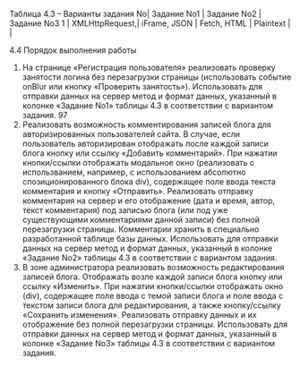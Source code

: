 Таблица 4.3 – Варианты задания
No| Задание No1    | Задание No2  | Задание No3
1 | XMLHttpRequest,| iFrame, JSON | Fetch, HTML
  | Plaintext      |              |

4.4 Порядок выполнения работы
1. На странице «Регистрация пользователя» реализовать проверку
   занятости логина без перезагрузки страницы (использовать событие onBlur
   или кнопку «Проверить занятость»). Использовать для отправки данных на
   сервер метод и формат данных, указанный в колонке «Задание No1»
   таблицы 4.3 в соответствии с вариантом задания.
   97
2. Реализовать возможность комментирования записей блога для
   авторизированных пользователей сайта. В случае, если пользователь
   авторизирован отображать после каждой записи блога кнопку или ссылку
   «Добавить комментарий». При нажатии кнопки/ссылки отображать
   модальное окно (реализовать с использванием, например, с
   использованием абсолютно спозиционированного блока div), содержащее
   поле ввода текста комментария и кнопку «Отправить». Реализовать
   отправку комментария на сервер и его отображение (дата и время, автор,
   текст комментария) под записью блога (или под уже существующими
   комментариями данной записи) без полной перезагрузки страницы.
   Комментарии хранить в специально разработанной таблице базы данных.
   Использовать для отправки данных на сервер метод и формат данных,
   указанный в колонке «Задание No2» таблицы 4.3 в соответствии с
   вариантом задания.
3. В зоне администратора реализовать возможность редактирования
   записей блога. Отображать возле каждой записи блога кнопку или ссылку
   «Изменить». При нажатии кнопки/ссылки отображать окно (div),
   содержащее поле ввода с темой записи блога и поле ввода с текстом
   записи блога для редактирования, а также кнопку/ссылку «Сохранить
   изменения». Реализовать отправку данных и их отображение без полной
   перезагрузки страницы. Использовать для отправки данных на сервер
   метод и формат данных, указанный в колонке «Задание No3» таблицы 4.3 в
   соответствии с вариантом задания.
